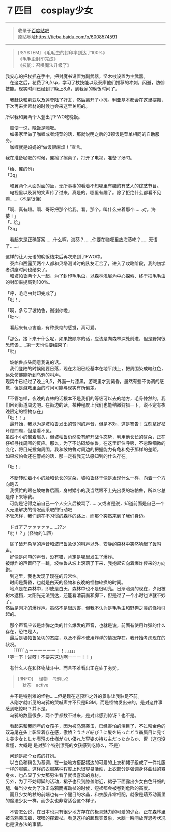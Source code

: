 # ７匹目　cosplay少女  

---  

> 收录于[百度贴吧](https://tieba.baidu.com/f?kw=在vrmmo中当起了召唤士)    
> 原贴地址<https://tieba.baidu.com/p/6008574591>  

---  

> [!SYSTEM]
> 《毛毛虫的封印率到达了100%》  
> 《毛毛虫封印完成》  
> 《技能：召唤魔法升级了》  


我安心的把杖抓在手中，把封魔书设置为副武器，坚木杖设置为主武器。  
　在这之后，花费了9点sp，学习了杖技能以及泰庫他们推荐的冲刺，闪避，防御技能。现实时间已经到了晚上8点，到我家的晚饭时间了。  


　我赶快和莉亚以及莲登陆了好友，然后离开了小摊。利亚基本都会在这里摆摊，下次再来卖素材的时候也会来这里关照的。  


所以我和翼两个人登出了FWO吃晚饭。  


　顺便一说，晚饭是咖喱。  
　如果家里做了咖喱或者炖菜的话，那就说明之后的3顿饭是菜单相同的自助服务。  
　咖喱就是妈妈的“做饭很麻烦！”宣言。  


我在准备咖喱的时候，翼擦了擦桌子，打开了电视，准备了汤勺。  


「给、翼的份」  
「3q」  


　和翼两个人面对面的坐，无所事事的看着不知哪里有趣的有艺人的综艺节目。  
　电视里以及翼的笑声传了过来，真是的，哪里有趣了。除了拒绝什么都看不见嘛……（不是很懂）  


「啊、真有趣。啊、哥哥把那个给我。看，那个。叫什么来着那个……对。海葵！」  
「…给」  
「3q」  


　看起来是正确答案……什么啊，海葵？……你要在咖喱里放海葵吃？……无语了……。  


这样的让人无语的晚饭结束后再次来到了FWO中。  
　泰库和西露芙两个人都和贝塔测试时的队友汇合了，进入了攻略阶段，我的初学者讲座时间也结束了。  
　和坡帕鲁两个人一起，为了封印毛毛虫，以森林浅层为中心探索、终于把毛毛虫的封印率提高到100%。  


「呼，毛毛虫封印完成了」  
「吡！」  


「啊，多亏了坡帕鲁，谢谢你啦」  
「吡～」  


　看起来有点害羞，有种畏缩的感觉，真可爱。  


「那么，接下来干什么呢，如果按顺序的话，应该是向森林深处前进，但是野狗很恐怖诶……第一天也快要结束了」  
「吡」  


　坡帕鲁点头同意我说的话。  
　我们登陆的时候刚要日落，现在太阳已经基本在地平线上，把周围染成暗红色，远处仿佛能听到乌鸦的叫声。  
现实中已经过了晚上9点，外面一片漆黑，游戏里才到黄昏，虽然有些不协调的感觉，但是游戏里面的时间可能与现实有所偏差。  

「不管怎样，夜晚的森林的话根本不是我们的等级可以去的地方，毛骨悚然的，我们回到街道周边吧。在街边的话，某种程度上我们也能稍微狩猎一下，说不定有夜晚限定的怪物存在」  
「吡！！」  
　最开始，我以为是坡帕鲁发出的赞同的声音，但是不对，这是警告！立刻拿好杖环顾四周，但是看不见。  
虽然小小的皱着眉头，但坡帕鲁仍然没有解开战斗态势，利用他长长的耳朵，正在仔细寻找周围的反应。那么，为了不妨碍坡帕鲁，在这里屏住呼吸，不忽略细微的变化，将目光投向周围。我和坡帕鲁对周边的把握能力有龟和兔子那样的差距。  
如果坡帕鲁还在警戒的话，那一定有我无法感知到的什么存在。  


「吡！」  


　不断转动着小小的脸和长长的耳朵，坡帕鲁终于像是发现什么一样，向着一个方向跑去  
　我慌忙的跟在坡帕鲁后面，身材矮小的我当然跟不上先出发的坡帕鲁，所以它总是停下来等我。  
　可能是记得之前自己一个人突入后被骂了……又或者是说，知道前面是自己一个人无法解决的情况而采取的行动吧  
不管怎样，我们跑在不习惯的森林的路上，而那个突然来到了我们身边。  


　ドガアアァァァァァ……??ン  
「吡！？」(怪物的叫声)  


　除了破开杂草的声音和波巴鲁急促的叫声以外，安静的森林中突然响起了轰鸣声。  
　好像是闪电的声音，没有错，肯定是哪里发生了爆炸。  
被爆炸的声音吓了一跳，坡帕鲁从坡上滚落了下来，我抱起它向着爆炸传来的方向跑。  
　到这里，我也发现了现在的异常性。  
　时间是黄昏，也就是白天的怪物和夜晚的怪物轮换的时间。  
　地点是在森林中，即使是白天，森林中也不是很明亮。日渐暗淡的现在，夕阳被树木遮挡，太阳光无法到达，还能看清前面和脚下，但是过了一个小时也许就不妙了。  
然后是刚才的爆炸声。虽然不是很厉害，但我不认为是毛毛虫和野狗之类的怪物引起的。  


　那个声音应该是炸弹之类的什么爆发的声音，也就是说，前面有使用炸弹的什么存在，恐怕是人。  
　最后是坡帕鲁急切的态度，以及不得不使用炸弹的情况存在。我开始考虑现在的状况。  
　
「「「「「カーーーーーー！！」」」」」  
「等一下！诶呀！不要来这边啊ーーー！！」  


　有什么人在和怪物战斗中、而且不难看出正在处于劣势。  


> [!INFO]
>　怪物　乌鸦Lv2  
>　状态　active  


　并不是特别难的怪物……但是现在这预料之外的景象让我驻足不前。  
　从刚才就听见的乌鸦的哭喊声并不只是BGM，而是怪物发出来的，是对这件事感到吃惊吗？并不是。  
　乌鸦的数量很多，两个手都数不过来，是对此感到惊讶？也不是。  


　看起来和我同年的女孩子，因为被乌鸦袭击，已经害怕的泪目了，不过粉金色的双马尾在头上彰显着存在感，傲娇？うさぎ結び？に髪を結ったどう贔屓目に見ても美少女としか表現の仕様がない優れた容姿の持ち主だったからか、否（这句没看懂，大概是 是对那个特别漂亮的女孩感到吃惊么，不是）  


　问题是那个女孩的打扮。  
　以白色和粉色为基调，在一些地方搭配褶边的可爱的上衣和裙子组成了一件礼服一样的服装。这样的衣服某种程度上也很容易活动，上衣部分是强调身体曲线的紧身衣，也凸显了少女那男生看了就很喜欢的身材。  
另外，为了不妨碍脚的活动，裙子也只到膝盖附近，裙子下面露出少女白色纤细的腿、每当少女为了攻击乌鸦而挥动杖的时候，短裙都会被卷到危险的高度。  
　而且少女的杖的前端也有一个醒目的水晶，和衣服非常相配，就像是萌系动画里的魔法少女一样。而少女也非常适合这个样子。  


　不管怎么说，在日本也只有很少地方存在的极具魅力的可爱的少女，正在森林里被乌鸦袭击着，嘿嘿的挥着杖。看见这样的超现实景象，大脑一瞬间放弃思考状况也是没办法的事情。  